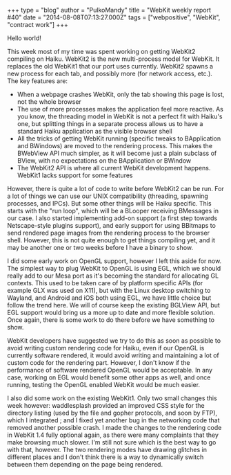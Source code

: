 +++
type = "blog"
author = "PulkoMandy"
title = "WebKit weekly report #40"
date = "2014-08-08T07:13:27.000Z"
tags = ["webpositive", "WebKit", "contract work"]
+++

Hello world!

This week most of my time was spent working on getting WebKit2 compiling on Haiku. WebKit2 is the new multi-process model for WebKit. It replaces the old WebKit1 that our port uses currently. WebKit2 spawns a new process for each tab, and possibly more (for network access, etc.). The key features are:
<ul>
<li>When a webpage crashes WebKit, only the tab showing this page is lost, not the whole browser</li>
<li>The use of more processes makes the application feel more reactive. As you know, the threading model in WebKit is not a perfect fit with Haiku's one, but splitting things in a separate process allows us to have a standard Haiku application as the visible browser shell</li>
<li>All the tricks of getting WebKit running (specific tweaks to BApplication and BWindows) are moved to the rendering process. This makes the BWebView API much simpler, as it will become just a plain subclass of BView, with no expectations on the BApplication or BWindow</li>
<li>The WebKit2 API is where all current WebKit development happens. WebKit1 lacks support for some features</li>
</ul>

<!--more-->

However, there is quite a lot of code to write before WebKit2 can be run. For a lot of things we can use our UNIX compatibility (threading, spawning processes, and IPCs). But some other things will be Haiku specific. This starts with the "run loop", which will be a BLooper receiving BMessages in our case. I also started implementing add-on support (a first step towards Netscape-style plugins support), and early support for using BBitmaps to send rendered page images from the rendering process to the browser shell. However, this is not quite enough to get things compiling yet, and it may be another one or two weeks before I have a binary to show.

I did some early work on OpenGL support, however I left this aside for now. The simplest way to plug WebKit to OpenGL is using EGL, which we should really add to our Mesa port as it's becoming the standard for allocating GL contexts. This used to be taken care of by platform specific APIs (for example GLX was used on X11), but with the Linux desktop switching to Wayland, and Android and iOS both using EGL, we have little choice but follow the trend here. We will of course keep the existing BGLView API, but EGL support would bring us a more up to date and more flexible solution. Once again, there is some work to do there before we have something to show.

WebKit developers have suggested we try to do this as soon as possible to avoid writing custom rendering code for Haiku, even if our OpenGL is currently software rendered, it would avoid writing and maintaining a lot of custom code for the rendering part. However, I don't know if the performance of software rendered OpenGL would be acceptable. In any case, working on EGL would benefit some other apps as well, and once running, testing the OpenGL enabled WebKit would be much easier.

I also did some work on the existing WebKit1. Only two small changes this week however: waddlesplash provided an improved CSS style for the directory listing (used by the file and gopher protocols, and soon by FTP), which I integrated ; and I fixed yet another bug in the networking code that removed another possible crash. I made the changes to the rendering code in WebKit 1.4 fully optional again, as there were many complaints that they make browsing much slower. I'm still not sure which is the best way to go with that, however. The two rendering modes have drawing glitches in different places and I don't think there is a way to dynamically switch between them depending on the page being rendered.